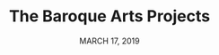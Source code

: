 ---
title: The Baroque Arts Projects
date: MARCH 17, 2019
datetime: MARCH 17, 2019 - 3:00 PM
description: Internationally acclaimed baroque dancer Paige Whitley-Bauguess performs a program of period dance and music, "Characters of the Dance."
largeimage: spinnerimages/image1.png
smallimage: images/image1.png
ticketlink: https://www.brownpapertickets.com/event/3530620
logo: images/masalogo-dark.png
---